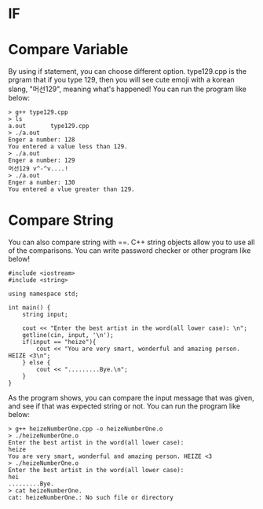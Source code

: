 # IF
# Compare Variable
By using if statement, you can choose different option. type129.cpp is the prgram that if you type 129, then you will see cute emoji with a korean slang, "머선129", meaning what's happened! You can run the program like below:
```
> g++ type129.cpp
> ls
a.out       type129.cpp
> ./a.out
Enger a number: 128
You entered a value less than 129.
> ./a.out
Enger a number: 129
머선129 v^-^v....!
> ./a.out
Enger a number: 130
You entered a vlue greater than 129.
```

# Compare String
You can also compare string with ==. C++ string objects allow you to use all of the comparisons. You can write password checker or other program like below!
```
#include <iostream>
#include <string>

using namespace std;

int main() {
	string input;

	cout << "Enter the best artist in the word(all lower case): \n";
	getline(cin, input, '\n');
	if(input == "heize"){
		cout << "You are very smart, wonderful and amazing person. HEIZE <3\n";
	} else {
		cout << ".........Bye.\n";
	}
}
```

As the program shows, you can compare the input message that was given, and see if that was expected string or not.
You can run the program like below:
```
> g++ heizeNumberOne.cpp -o heizeNumberOne.o
> ./heizeNumberOne.o
Enter the best artist in the word(all lower case): 
heize
You are very smart, wonderful and amazing person. HEIZE <3
> ./heizeNumberOne.o
Enter the best artist in the word(all lower case): 
hei
.........Bye.
> cat heizeNumberOne.
cat: heizeNumberOne.: No such file or directory
```
